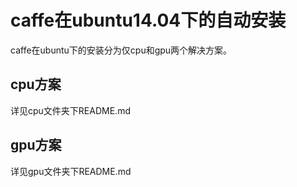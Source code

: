 # caffe在ubuntu14.04下的自动安装
caffe在ubuntu下的安装分为仅cpu和gpu两个解决方案。

## cpu方案
详见cpu文件夹下README.md

## gpu方案
详见gpu文件夹下README.md
